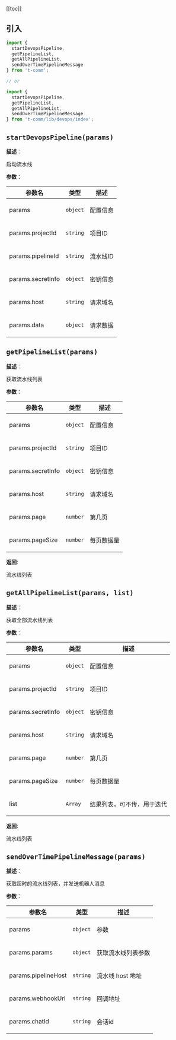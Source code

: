 [[toc]]

## 引入

```ts
import {
  startDevopsPipeline,
  getPipelineList,
  getAllPipelineList,
  sendOverTimePipelineMessage
} from 't-comm';

// or

import {
  startDevopsPipeline,
  getPipelineList,
  getAllPipelineList,
  sendOverTimePipelineMessage
} from 't-comm/lib/devops/index';
```


## `startDevopsPipeline(params)` 


**描述**：<p>启动流水线</p>

**参数**：


| 参数名 | 类型 | 描述 |
| --- | --- | --- |
| params | <code>object</code> | <p>配置信息</p> |
| params.projectId | <code>string</code> | <p>项目ID</p> |
| params.pipelineId | <code>string</code> | <p>流水线ID</p> |
| params.secretInfo | <code>object</code> | <p>密钥信息</p> |
| params.host | <code>string</code> | <p>请求域名</p> |
| params.data | <code>object</code> | <p>请求数据</p> |



<a name="getPipelineList"></a>

## `getPipelineList(params)` 


**描述**：<p>获取流水线列表</p>

**参数**：


| 参数名 | 类型 | 描述 |
| --- | --- | --- |
| params | <code>object</code> | <p>配置信息</p> |
| params.projectId | <code>string</code> | <p>项目ID</p> |
| params.secretInfo | <code>object</code> | <p>密钥信息</p> |
| params.host | <code>string</code> | <p>请求域名</p> |
| params.page | <code>number</code> | <p>第几页</p> |
| params.pageSize | <code>number</code> | <p>每页数据量</p> |

**返回**: <p>流水线列表</p>

<a name="getAllPipelineList"></a>

## `getAllPipelineList(params, list)` 


**描述**：<p>获取全部流水线列表</p>

**参数**：


| 参数名 | 类型 | 描述 |
| --- | --- | --- |
| params | <code>object</code> | <p>配置信息</p> |
| params.projectId | <code>string</code> | <p>项目ID</p> |
| params.secretInfo | <code>object</code> | <p>密钥信息</p> |
| params.host | <code>string</code> | <p>请求域名</p> |
| params.page | <code>number</code> | <p>第几页</p> |
| params.pageSize | <code>number</code> | <p>每页数据量</p> |
| list | <code>Array</code> | <p>结果列表，可不传，用于迭代</p> |

**返回**: <p>流水线列表</p>

<a name="sendOverTimePipelineMessage"></a>

## `sendOverTimePipelineMessage(params)` 


**描述**：<p>获取超时的流水线列表，并发送机器人消息</p>

**参数**：


| 参数名 | 类型 | 描述 |
| --- | --- | --- |
| params | <code>object</code> | <p>参数</p> |
| params.params | <code>object</code> | <p>获取流水线列表参数</p> |
| params.pipelineHost | <code>string</code> | <p>流水线 host 地址</p> |
| params.webhookUrl | <code>string</code> | <p>回调地址</p> |
| params.chatId | <code>string</code> | <p>会话id</p> |



